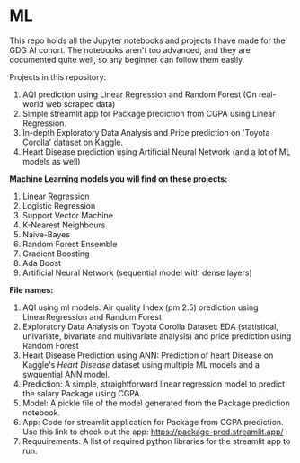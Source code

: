# ML
This repo holds all the Jupyter notebooks and projects I have made for the GDG AI cohort. The notebooks aren't too advanced, and they are documented quite well, so any beginner can follow them easily.

Projects in this repository:
1. AQI prediction using Linear Regression and Random Forest (On real-world web scraped data)
2. Simple streamlit app for Package prediction from CGPA using Linear Regression.
3. In-depth Exploratory Data Analysis and Price prediction on 'Toyota Corolla' dataset on Kaggle.
4. Heart Disease prediction using Artificial Neural Network (and a lot of ML models as well)

**Machine Learning models you will find on these projects:**
1. Linear Regression
2. Logistic Regression
3. Support Vector Machine
4. K-Nearest Neighbours
5. Naive-Bayes
6. Random Forest Ensemble
7. Gradient Boosting
8. Ada Boost
9. Artificial Neural Network (sequential model with dense layers)

**File names:**
1. AQI using ml models: Air quality Index (pm 2.5) orediction using LinearRegression and Random Forest
2. Exploratory Data Analysis on Toyota Corolla Dataset: EDA (statistical, univariate, bivariate and multivariate analysis) and price prediction using Random Forest
3. Heart Disease Prediction using ANN: Prediction of heart Disease on Kaggle's *Heart Disease* dataset using multiple ML models and a swquential ANN model.
4. Prediction: A simple, straightforward linear regression model to predict the salary Package using CGPA.
5. Model: A pickle file of the model generated from the Package prediction notebook.
6. App: Code for streamlit application for Package from CGPA prediction. Use this link to check out the app: https://package-pred.streamlit.app/
7. Requuirements: A list of required python libraries for the streamlit app to run.
